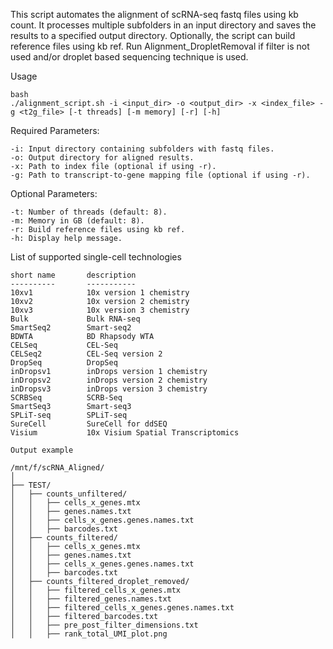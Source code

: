 This script automates the alignment of scRNA-seq fastq files using kb count. It processes multiple subfolders in an input directory and saves the results to a specified output directory. Optionally, the script can build reference files using kb ref. Run Alignment_DropletRemoval if filter is not used and/or droplet based sequencing technique is used. 

Usage

```
bash
./alignment_script.sh -i <input_dir> -o <output_dir> -x <index_file> -g <t2g_file> [-t threads] [-m memory] [-r] [-h]
```

Required Parameters:

    -i: Input directory containing subfolders with fastq files.
    -o: Output directory for aligned results.
    -x: Path to index file (optional if using -r).
    -g: Path to transcript-to-gene mapping file (optional if using -r).

Optional Parameters:

    -t: Number of threads (default: 8).
    -m: Memory in GB (default: 8).
    -r: Build reference files using kb ref.
    -h: Display help message.

List of supported single-cell technologies

```
short name       description
----------       -----------
10xv1            10x version 1 chemistry
10xv2            10x version 2 chemistry
10xv3            10x version 3 chemistry
Bulk             Bulk RNA-seq
SmartSeq2        Smart-seq2
BDWTA            BD Rhapsody WTA
CELSeq           CEL-Seq
CELSeq2          CEL-Seq version 2
DropSeq          DropSeq
inDropsv1        inDrops version 1 chemistry
inDropsv2        inDrops version 2 chemistry
inDropsv3        inDrops version 3 chemistry
SCRBSeq          SCRB-Seq
SmartSeq3        Smart-seq3
SPLiT-seq        SPLiT-seq
SureCell         SureCell for ddSEQ
Visium           10x Visium Spatial Transcriptomics
```

```
Output example

/mnt/f/scRNA_Aligned/
│
├── TEST/
│   ├── counts_unfiltered/
│   │   ├── cells_x_genes.mtx
│   │   ├── genes.names.txt
│   │   ├── cells_x_genes.genes.names.txt
│   │   ├── barcodes.txt
│   ├── counts_filtered/
│   │   ├── cells_x_genes.mtx
│   │   ├── genes.names.txt
│   │   ├── cells_x_genes.genes.names.txt
│   │   ├── barcodes.txt
│   ├── counts_filtered_droplet_removed/
│   │   ├── filtered_cells_x_genes.mtx
│   │   ├── filtered_genes.names.txt
│   │   ├── filtered_cells_x_genes.genes.names.txt
│   │   ├── filtered_barcodes.txt
│   │   ├── pre_post_filter_dimensions.txt
│   │   ├── rank_total_UMI_plot.png


```
